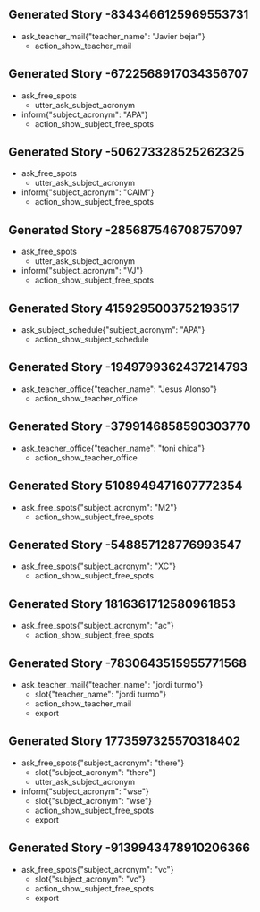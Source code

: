 ## Generated Story -8343466125969553731
* ask_teacher_mail{"teacher_name": "Javier bejar"}
   - action_show_teacher_mail

## Generated Story -6722568917034356707
* ask_free_spots
   - utter_ask_subject_acronym
* inform{"subject_acronym": "APA"}
   - action_show_subject_free_spots

## Generated Story -506273328525262325
* ask_free_spots
   - utter_ask_subject_acronym
* inform{"subject_acronym": "CAIM"}
   - action_show_subject_free_spots

## Generated Story -285687546708757097
* ask_free_spots
   - utter_ask_subject_acronym
* inform{"subject_acronym": "VJ"}
   - action_show_subject_free_spots

## Generated Story 4159295003752193517
* ask_subject_schedule{"subject_acronym": "APA"}
   - action_show_subject_schedule

## Generated Story -1949799362437214793
* ask_teacher_office{"teacher_name": "Jesus Alonso"}
   - action_show_teacher_office

## Generated Story -3799146858590303770
* ask_teacher_office{"teacher_name": "toni chica"}
    - action_show_teacher_office

## Generated Story 5108949471607772354
* ask_free_spots{"subject_acronym": "M2"}
   - action_show_subject_free_spots

## Generated Story -548857128776993547
* ask_free_spots{"subject_acronym": "XC"}
   - action_show_subject_free_spots

## Generated Story 1816361712580961853
* ask_free_spots{"subject_acronym": "ac"}
   - action_show_subject_free_spots

## Generated Story -7830643515955771568
* ask_teacher_mail{"teacher_name": "jordi turmo"}
    - slot{"teacher_name": "jordi turmo"}
    - action_show_teacher_mail
    - export

## Generated Story 1773597325570318402
* ask_free_spots{"subject_acronym": "there"}
    - slot{"subject_acronym": "there"}
    - utter_ask_subject_acronym
* inform{"subject_acronym": "wse"}
    - slot{"subject_acronym": "wse"}
    - action_show_subject_free_spots
    - export
    
## Generated Story -9139943478910206366
* ask_free_spots{"subject_acronym": "vc"}
    - slot{"subject_acronym": "vc"}
    - action_show_subject_free_spots
    - export
